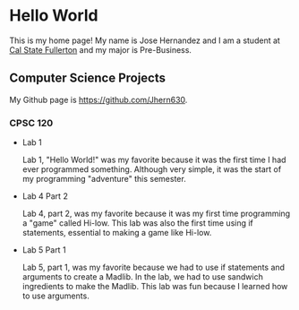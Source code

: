 # Hello World

This is my home page! My name is Jose Hernandez and I am a student at [Cal State Fullerton](http://www.fullerton.edu/) and my major is Pre-Business.

## Computer Science Projects

My Github page is https://github.com/Jhern630.

### CPSC 120

* Lab 1

    Lab 1, "Hello World!" was my favorite because it was the first time I had ever programmed something. Although very simple, it was the start of my programming "adventure" this semester.

* Lab 4 Part 2

    Lab 4, part 2, was my favorite because it was my first time programming a "game" called Hi-low. This lab was also the first time using if statements, essential to making a game like Hi-low.

* Lab 5 Part 1

    Lab 5, part 1, was my favorite because we had to use if statements and arguments to create a Madlib. In the lab, we had to use sandwich ingredients to make the Madlib. This lab was fun because I learned how to use arguments.